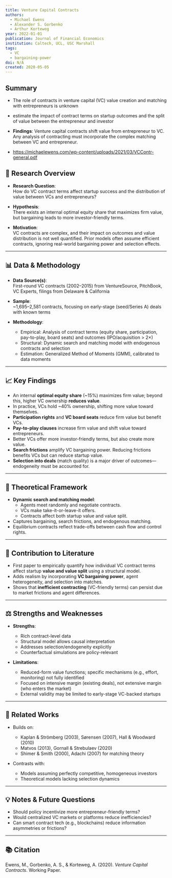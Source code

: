 ```yaml
---
title: Venture Capital Contracts
authors:
  - Michael Ewens
  - Alexander S. Gorbenko
  - Arthur Korteweg
year: 2022-01-01
publication: Journal of Financial Economics
institution: Caltech, UCL, USC Marshall
tags:
  - VC
  - bargaining-power
doi: N/A
created: 2020-05-05
---
```


## Summary

- The role of contracts in venture capital (VC) value creation and matching with entrepreneurs is unknown

- estimate the impact of contract terms on startup outcomes and the split of value between the entrepreneur and investor
 
- **Findings**: Venture capital contracts shift value from entrepreneur to VC. Any analysis of contracting must incorporate the complex matching between VC and entrepreneur.
- https://michaelewens.com/wp-content/uploads/2021/03/VCContr-general.pdf


## 🧭 Research Overview
- **Research Question**:  
  How do VC contract terms affect startup success and the distribution of value between VCs and entrepreneurs?

- **Hypothesis**:  
  There exists an internal optimal equity share that maximizes firm value, but bargaining leads to more investor-friendly terms.

- **Motivation**:  
  VC contracts are complex, and their impact on outcomes and value distribution is not well quantified. Prior models often assume efficient contracts, ignoring real-world bargaining power and selection effects.

---

## 📊 Data & Methodology
- **Data Source(s)**:  
  First-round VC contracts (2002–2015) from VentureSource, PitchBook, VC Experts, filings from Delaware & California

- **Sample**:  
  ~1,695–2,581 contracts, focusing on early-stage (seed/Series A) deals with known terms

- **Methodology**:
  - Empirical: Analysis of contract terms (equity share, participation, pay-to-play, board seats) and outcomes (IPO/acquisition > 2×)
  - Structural: Dynamic search and matching model with endogenous contracts and selection
  - Estimation: Generalized Method of Moments (GMM), calibrated to data moments

---

## 📈 Key Findings
- An internal **optimal equity share** (~15%) maximizes firm value; beyond this, higher VC ownership **reduces value**.
- In practice, VCs hold ~40% ownership, shifting more value toward themselves.
- **Participation rights** and **VC board seats** reduce firm value but benefit VCs.
- **Pay-to-play clauses** increase firm value and shift value toward entrepreneurs.
- Better VCs offer more investor-friendly terms, but also create more value.
- **Search frictions** amplify VC bargaining power. Reducing frictions benefits VCs but can reduce startup value.
- **Selection into deals** (match quality) is a major driver of outcomes—endogeneity must be accounted for.

---

## 🧠 Theoretical Framework
- **Dynamic search and matching model**:
  - Agents meet randomly and negotiate contracts.
  - VCs make take-it-or-leave-it offers.
  - Contracts affect both startup value and value split.
- Captures bargaining, search frictions, and endogenous matching.
- Equilibrium contracts reflect trade-offs between cash flow and control rights.

---

## 🎯 Contribution to Literature
- First paper to empirically quantify how individual VC contract terms affect startup **value and value split** using a structural model.
- Adds realism by incorporating **VC bargaining power**, agent heterogeneity, and selection into matches.
- Shows that **inefficient contracting** (VC-friendly terms) can persist due to market frictions and agent differences.

---

## ⚖️ Strengths and Weaknesses
- **Strengths**:
  - Rich contract-level data
  - Structural model allows causal interpretation
  - Addresses selection/endogeneity explicitly
  - Counterfactual simulations are policy-relevant

- **Limitations**:
  - Reduced-form value functions; specific mechanisms (e.g., effort, monitoring) not fully identified
  - Focused on intensive margin (existing deals), not extensive margin (who enters the market)
  - External validity may be limited to early-stage VC-backed startups

---

## 🔗 Related Works
- Builds on:
  - Kaplan & Strömberg (2003), Sørensen (2007), Hall & Woodward (2010)
  - Matvos (2013), Gornall & Strebulaev (2020)
  - Shimer & Smith (2000), Adachi (2007) for matching theory

- Contrasts with:
  - Models assuming perfectly competitive, homogeneous investors
  - Theoretical models lacking selection dynamics

---

## 💡 Notes & Future Questions
- Should policy incentivize more entrepreneur-friendly terms?
- Would centralized VC markets or platforms reduce inefficiencies?
- Can smart contract tech (e.g., blockchains) reduce information asymmetries or frictions?

---

## 📚 Citation
Ewens, M., Gorbenko, A. S., & Korteweg, A. (2020). *Venture Capital Contracts*. Working Paper.
